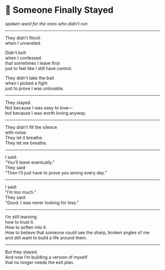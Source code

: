 # 🛑 Someone Finally Stayed

*spoken word for the ones who didn’t run*

---

They didn’t flinch  
when I unraveled.

Didn’t bolt  
when I confessed  
that sometimes I leave first  
just to feel like I still have control.

They didn’t take the bait  
when I picked a fight  
just to prove I was unlovable.

---

They stayed.  
Not because I was easy to love—  
but because I was worth loving anyway.

---

They didn’t fill the silence  
with noise.  
They let it breathe.  
They let *me* breathe.

---

I said:  
“You’ll leave eventually.”  
They said:  
“Then I’ll just have to prove you wrong every day.”

---

I said:  
“I’m too much.”  
They said:  
“Good. I was never looking for less.”

---

I’m still learning  
how to trust it.  
How to soften into it.  
How to believe that someone could see the sharp, broken angles of me  
and still want to build a life around them.

---

But they stayed.  
And now I’m building a version of myself  
that no longer needs the exit plan.

